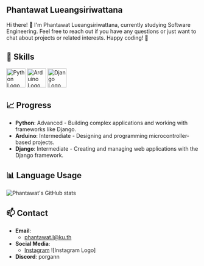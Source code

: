 ## Phantawat Lueangsiriwattana

Hi there! 👋 I'm Phantawat Lueangsiriwattana, currently studying Software Engineering. Feel free to reach out if you have any questions or just want to chat about projects or related interests. Happy coding! 🚀

## 🔧 Skills

<div id='badges'>
  <img src='https://logos-download.com/wp-content/uploads/2016/10/Python_logo_icon.png' width='50px' alt='Python Logo'/>
  <img src='https://logos-download.com/wp-content/uploads/2016/09/Arduino_logo.png' width='50px' alt='Arduino Logo'/>
  <img src='https://logodix.com/logo/470216.png' width='50px' alt='Django Logo'/>
</div>

## 📈 Progress

- **Python**: Advanced - Building complex applications and working with frameworks like Django.
- **Arduino**: Intermediate - Designing and programming microcontroller-based projects.
- **Django**: Intermediate - Creating and managing web applications with the Django framework.

## 📊 Language Usage

![Phantawat's GitHub stats](https://github-readme-stats.vercel.app/api?username=Phantawat&show_icons=true&theme=radical)

## 📫 Contact

- **Email**:
  - [phantawat.l@ku.th](mailto:phantawat.l@ku.th)
- **Social Media**: 
  - [Instagram](https://www.instagram.com/p_organ/) ![Instagram Logo]
- **Discord**: porgann
